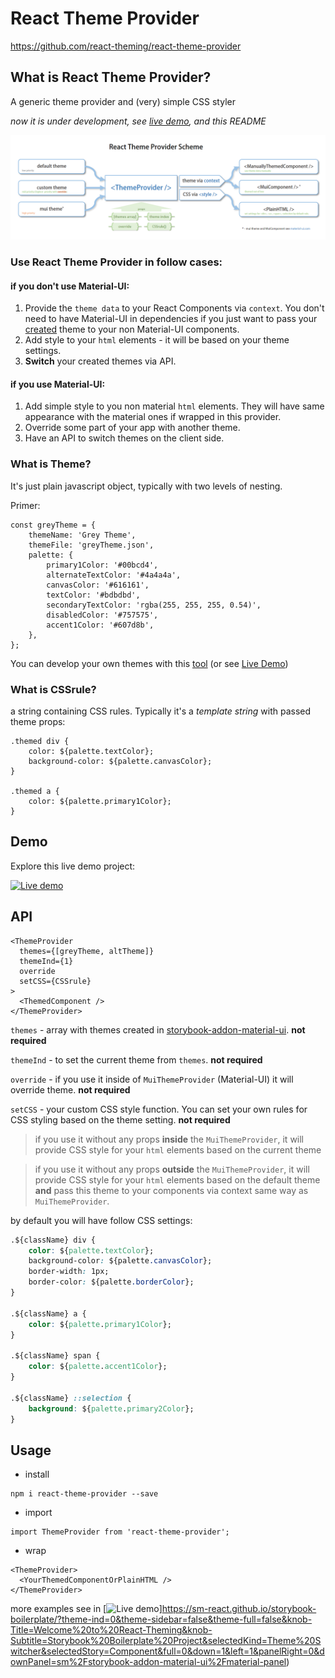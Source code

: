 #  React Theme Provider
https://github.com/react-theming/react-theme-provider


## What is React Theme Provider?
A generic theme provider and (very) simple CSS styler

*now it is under development, see [live demo](https://sm-react.github.io/storybook-boilerplate/?theme-ind=0&theme-sidebar=false&theme-full=false&knob-Title=Welcome%20to%20React-Theming&knob-Subtitle=Storybook%20Boilerplate%20Project&selectedKind=Theme%20Switcher&selectedStory=Component&full=0&down=1&left=1&panelRight=0&downPanel=sm%2Fstorybook-addon-material-ui%2Fmaterial-panel), and this README*

![scheme](/doc/ThemeProvider.png)

### Use **React Theme Provider** in follow cases:

#### if you **don't use** Material-UI:
1. Provide the `theme data` to your React Components via `context`. You don't need to have Material-UI in dependencies if you just want to pass your [created](https://sm-react.github.io/storybook-addon-material-ui) theme to your non Material-UI components.
2. Add style to your `html` elements - it will be based on your theme settings.
3. **Switch** your created themes via API.

#### if you **use** Material-UI:
1. Add simple style to you non material `html` elements. They will have same appearance with the material ones if wrapped in this provider.
2. Override some part of your app with another theme.
3. Have an API to switch themes on the client side.

### What is Theme?
It's just plain javascript object, typically with two levels of nesting. 

Primer:
```
const greyTheme = {
    themeName: 'Grey Theme',
    themeFile: 'greyTheme.json',
    palette: {
        primary1Color: '#00bcd4',
        alternateTextColor: '#4a4a4a',
        canvasColor: '#616161',
        textColor: '#bdbdbd',
        secondaryTextColor: 'rgba(255, 255, 255, 0.54)',
        disabledColor: '#757575',
        accent1Color: '#607d8b',
    },
};

```
You can develop your own themes with this [tool](https://github.com/react-theming/storybook-addon-material-ui) (or see [Live Demo](https://sm-react.github.io/storybook-boilerplate/?theme-ind=0&theme-sidebar=false&theme-full=false&knob-Title=Welcome%20to%20React-Theming&knob-Subtitle=Storybook%20Boilerplate%20Project&selectedKind=Material-UI&selectedStory=Components&full=0&down=1&left=1&panelRight=0&downPanel=sm%2Fstorybook-addon-material-ui%2Fmaterial-panel))

### What is CSSrule?

a string containing CSS rules. Typically it's a *template string* with passed theme props:

```
.themed div {
    color: ${palette.textColor};
    background-color: ${palette.canvasColor};
}

.themed a {
    color: ${palette.primary1Color};
}
```

## Demo
Explore this live demo project:

[![Live demo](https://img.shields.io/badge/Live%20Demo-%20Storybook-brightgreen.svg)](https://sm-react.github.io/react-theme-provider)


## API

```
<ThemeProvider
  themes={[greyTheme, altTheme]}
  themeInd={1}
  override
  setCSS={CSSrule}
>
  <ThemedComponent />
</ThemeProvider>

```

`themes` - array with themes created in [storybook-addon-material-ui](https://github.com/react-theming/storybook-addon-material-ui). **not required**

`themeInd` - to set the current theme from `themes`.  **not required**

`override` - if you use it inside of `MuiThemeProvider` (Material-UI) it will override theme.  **not required**

`setCSS` - your custom CSS style function. You can set your own rules for CSS styling based on the theme setting.  **not required**

>if you use it without any props **inside** the `MuiThemeProvider`, it will provide CSS style for your `html` elements based on the current theme


>if you use it without any props **outside** the `MuiThemeProvider`, it will provide CSS style for your `html` elements based on the default theme **and** pass this theme to your components via context same way as `MuiThemeProvider`.

by default you will have follow CSS settings:

```CSS
.${className} div {
    color: ${palette.textColor};
    background-color: ${palette.canvasColor};
    border-width: 1px;
    border-color: ${palette.borderColor};
}

.${className} a {
    color: ${palette.primary1Color};
}

.${className} span {
    color: ${palette.accent1Color};
}

.${className} ::selection {
    background: ${palette.primary2Color};
}

```
## Usage

- install
```
npm i react-theme-provider --save
```

- import
```
import ThemeProvider from 'react-theme-provider';
```

- wrap
```
<ThemeProvider>
  <YourThemedComponentOrPlainHTML />
</ThemeProvider>

```

more examples see in [![Live demo](https://img.shields.io/badge/Live%20Demo-%20Storybook-brightgreen.svg)]https://sm-react.github.io/storybook-boilerplate/?theme-ind=0&theme-sidebar=false&theme-full=false&knob-Title=Welcome%20to%20React-Theming&knob-Subtitle=Storybook%20Boilerplate%20Project&selectedKind=Theme%20Switcher&selectedStory=Component&full=0&down=1&left=1&panelRight=0&downPanel=sm%2Fstorybook-addon-material-ui%2Fmaterial-panel)

